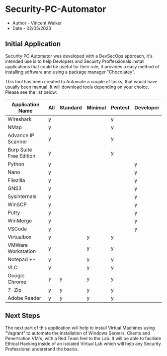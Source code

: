 # Security-PC-Automator
- Author - Vincent Walker
- Date - 02/05/2023


## Initial Application
Security PC Automator was developed with a DevSecOps approach, it's intended use is to help Devlopers and Secuirty Proffessionals install applications that could be useful for their role, it provides a easy method of installing software and using a package manager "Chocolatey". 
 
This tool has been created to Automate a couple of tasks, that would have usually been manual. It will download tools depending on your choice. Please see the list below:

| Application Name | All       | Standard| Minimal | Pentest| Developer|
|------------------|-----------|----------|--------|----------|--------|
| Wireshark        |     y      |         |        |    y      |        |
| NMap             |     y      |         |        |    y      |        |
| Advance IP Scanner|    y      |         |        |    y      |        |
| Burp Suite Free Edition |  y  |         |        |    y      |        |
| Python           |     y      |         |        |          |    y    |
| Nano             |     y      |         |        |          |    y    |
| Filezilla        |     y      |         |        |          |    y    |
| GNS3             |     y      |         |        |          |    y    |
| Sysinternals     |     y      |         |        |          |    y    |
| WinSCP           |     y      |         |        |          |    y    |
| Putty            |     y      |         |        |          |    y    |
| WinMerge         |     y      |         |        |          |    y    |
| VSCode           |     y      |         |        |          |    y    |
| Virtualbox       |     y      |         |    y    |     y     |        |
| VMWare Workstation|    y       |        |    y    |     y     |        |
| Notepad ++       |     y      |         |    y    |     y     |        |
| VLC              |     y      |         |    y    |     y     |        |
| Google Chrome    |     y      |    y     |   y     |    y      |       |
| 7-Zip            |     y      |    y     |   y    |     y     |       |
| Adobe Reader     |     y      |    y     |   y     |    y      |       |

## Next Steps
The next part of this application will help to install Virtual Machines using "Vagrant" to automate the installation of Windows Servers, Clients and Penertration VM's, with a Red Team feel to the Lab. It will be able to faciliate Ethical Hacking inside of an isolated Virtual Lab which will help any Security Professional understand the basics.

